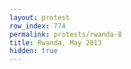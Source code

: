 ```yaml
---
layout: protest
row_index: 774
permalink: protests/rwanda-8
title: Rwanda, May 2013
hidden: true
---
```

